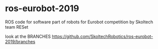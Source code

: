 # ros-eurobot-2019
ROS code for software part of robots for Eurobot competition by Skoltech team RESet

look at the BRANCHES 
https://github.com/SkoltechRobotics/ros-eurobot-2019/branches
